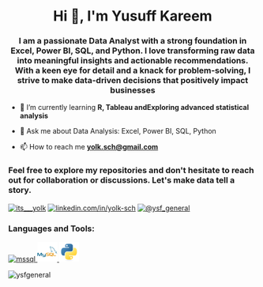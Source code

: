 <h1 align="center">Hi 👋, I'm Yusuff Kareem</h1>
<h3 align="center">I am a passionate Data Analyst with a strong foundation in Excel, Power BI, SQL, and Python. I love transforming raw data into meaningful insights and actionable recommendations. With a keen eye for detail and a knack for problem-solving, I strive to make data-driven decisions that positively impact businesses</h3>

- 🌱 I’m currently learning **R, Tableau andExploring advanced statistical analysis**

- 💬 Ask me about Data Analysis: Excel, Power BI, SQL, Python

- 📫 How to reach me **yolk.sch@gmail.com**

<h3 align="left">Feel free to explore my repositories and don't hesitate to reach out for collaboration or discussions. Let's make data tell a story.</h3>
<p align="left">
<a href="https://twitter.com/its___yolk" target="blank"><img align="center" src="https://raw.githubusercontent.com/rahuldkjain/github-profile-readme-generator/master/src/images/icons/Social/twitter.svg" alt="its___yolk" height="30" width="40" /></a>
<a href="https://fb.com/linkedin.com/in/yolk-sch" target="blank"><img align="center" src="https://raw.githubusercontent.com/rahuldkjain/github-profile-readme-generator/master/src/images/icons/Social/facebook.svg" alt="linkedin.com/in/yolk-sch" height="30" width="40" /></a>
<a href="https://instagram.com/@ysf_general" target="blank"><img align="center" src="https://raw.githubusercontent.com/rahuldkjain/github-profile-readme-generator/master/src/images/icons/Social/instagram.svg" alt="@ysf_general" height="30" width="40" /></a>
</p>

<h3 align="left">Languages and Tools:</h3>
<p align="left"> <a href="https://www.microsoft.com/en-us/sql-server" target="_blank" rel="noreferrer"> <img src="https://www.svgrepo.com/show/303229/microsoft-sql-server-logo.svg" alt="mssql" width="40" height="40"/> </a> <a href="https://www.mysql.com/" target="_blank" rel="noreferrer"> <img src="https://raw.githubusercontent.com/devicons/devicon/master/icons/mysql/mysql-original-wordmark.svg" alt="mysql" width="40" height="40"/> </a> <a href="https://www.python.org" target="_blank" rel="noreferrer"> <img src="https://raw.githubusercontent.com/devicons/devicon/master/icons/python/python-original.svg" alt="python" width="40" height="40"/> </a> </p>

<p><img align="center" src="https://github-readme-stats.vercel.app/api/top-langs?username=ysfgeneral&show_icons=true&locale=en&layout=compact" alt="ysfgeneral" /></p>
